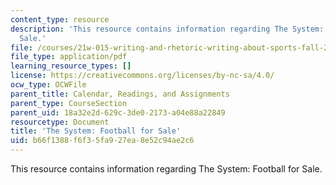 ```yaml
---
content_type: resource
description: 'This resource contains information regarding The System: Football for
  Sale.'
file: /courses/21w-015-writing-and-rhetoric-writing-about-sports-fall-2013/b66f1388f6f35fa927ea8e52c94ae2c6_MIT21W_015F13_ChrsofMaFin2.pdf
file_type: application/pdf
learning_resource_types: []
license: https://creativecommons.org/licenses/by-nc-sa/4.0/
ocw_type: OCWFile
parent_title: Calendar, Readings, and Assignments
parent_type: CourseSection
parent_uid: 18a32e2d-629c-3de0-2173-a04e88a22849
resourcetype: Document
title: 'The System: Football for Sale'
uid: b66f1388-f6f3-5fa9-27ea-8e52c94ae2c6
---
```

This resource contains information regarding The System: Football for Sale.